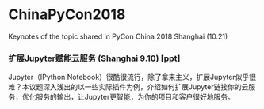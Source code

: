 # ChinaPyCon2018
Keynotes of the topic shared in PyCon China 2018 Shanghai (10.21)

### 扩展Jupyter赋能云服务 (Shanghai 9.10) <a target="_blank" href="https://raw.githubusercontent.com/wjo1212/ChinaPyCon2018/master/PythonBigData_WorkflowScheduler/使用Jupyter赋能云服务.pdf">[ppt]</a>
Jupyter（IPython Notebook）很酷很流行，除了拿来主义，扩展Jupyter似乎很难？本议题深入浅出的以一些实际插件为例，介绍如何扩展Jupyter链接你的云服务，优化服务的输出，让Jupyter更智能，为你的项目和客户很好地服务。

